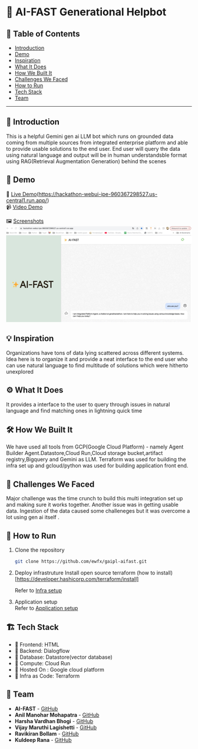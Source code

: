 # 🚀 AI-FAST Generational Helpbot

## 📌 Table of Contents
- [Introduction](#introduction)
- [Demo](artifacts/demo/README.md)
- [Inspiration](#inspiration)
- [What It Does](#what-it-does)
- [How We Built It](#how-we-built-it)
- [Challenges We Faced](#challenges-we-faced)
- [How to Run](#how-to-run)
- [Tech Stack](#tech-stack)
- [Team](#team)

---

## 🎯 Introduction
This is a helpful Gemini gen ai LLM bot which runs on grounded data coming from multiple sources from integrated enterprise platform and able to provide usable solutions to the end user. End user will query the data using natural language and output will be in human understandsble format using RAG(Retrieval Augmentation Generation) behind the scenes

## 🎥 Demo
🔗 [Live Demo](#)(https://hackathon-webui-ipe-960367298527.us-central1.run.app/)  
📹 [Video Demo](artifacts/demo/DemoVideo/Demo_Video.mp4)

🖼️ [Screenshots](artifacts/demo/Screenshots/)
![Screenshot 1](artifacts/demo/Screenshots/Appstartpage.jpg)

## 💡 Inspiration
Organizations have tons of data lying scattered across different systems. Idea here is to organize it and provide a neat interface to the end user who can use natural language to find multitude of solutions which were hitherto unexplored

## ⚙️ What It Does
It provides a interface to the user to query through issues in natural language and find matching ones in lightning quick time

## 🛠️ How We Built It
We have used all tools from GCP(Google Cloud Platform) - namely Agent Builder Agent.Datastore,Cloud Run,Cloud storage bucket,artifact registry,Bigquery and Gemini as LLM. Terraform was used for building the infra set up and gcloud/python was used for building application front end.

## 🚧 Challenges We Faced
Major challenge was the time crunch to build this multi integration set up and making sure it works together. Another issue was in getting usable data. Ingestion of the data caused some challeneges but it was overcome a lot using gen ai itself .

## 🏃 How to Run
1. Clone the repository  
   ```sh
   git clone https://github.com/ewfx/gaipl-aifast.git
   ```
2. Deploy infrastruture
   Install open source terraform (how to install)[https://developer.hashicorp.com/terraform/install]
   
   Refer to [Infra setup](https://github.com/ewfx/gaipl-aifast/blob/main/code/src/README.md#infra-setup)

4. Application setup  
   Refer to [Application setup](https://github.com/ewfx/gaipl-aifast/blob/main/code/src/README.md#application-setup)
   

## 🏗️ Tech Stack
- 🔹 Frontend: HTML
- 🔹 Backend: Dialogflow
- 🔹 Database: Datastore(vector database)
- 🔹 Compute: Cloud Run
- 🔹 Hosted On : Google cloud platform
- 🔹 Infra as Code: Terraform

## 👥 Team
- **AI-FAST** - [GitHub](https://github.com/ewfx/gaipl-aifast/)
- **Anil Manohar Mohapatra** - [GitHub](https://github.com/anilmm2005)
- **Harsha Vardhan Bhogi** - [GitHub](https://github.com/HarshaBhogi)
- **Vijay Maruthi Lagishetti** - [GitHub](https://github.com/Vijay2869)
- **Ravikiran Bollam** - [GitHub](https://github.com/rabollam)
- **Kuldeep Rana** - [GitHub](https://github.com/Ranagcp)
